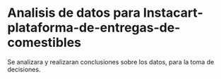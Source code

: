 # Analisis de datos para Instacart-plataforma-de-entregas-de-comestibles
Se analizara y realizaran conclusiones sobre los datos, para la toma de decisiones.
